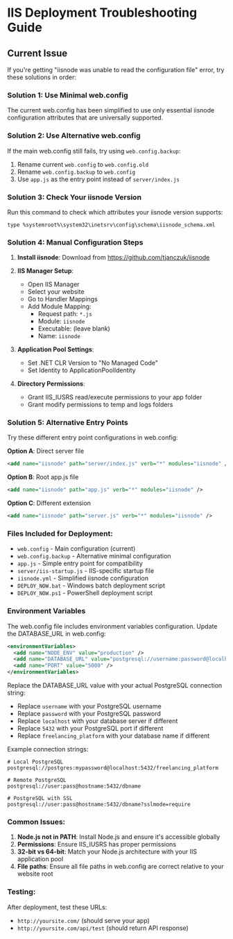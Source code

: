 # IIS Deployment Troubleshooting Guide

## Current Issue
If you're getting "iisnode was unable to read the configuration file" error, try these solutions in order:

### Solution 1: Use Minimal web.config
The current web.config has been simplified to use only essential iisnode configuration attributes that are universally supported.

### Solution 2: Use Alternative web.config
If the main web.config still fails, try using `web.config.backup`:

1. Rename current `web.config` to `web.config.old`
2. Rename `web.config.backup` to `web.config`
3. Use `app.js` as the entry point instead of `server/index.js`

### Solution 3: Check Your iisnode Version
Run this command to check which attributes your iisnode version supports:
```
type %systemroot%\system32\inetsrv\config\schema\iisnode_schema.xml
```

### Solution 4: Manual Configuration Steps

1. **Install iisnode**: Download from https://github.com/tjanczuk/iisnode
2. **IIS Manager Setup**:
   - Open IIS Manager
   - Select your website
   - Go to Handler Mappings
   - Add Module Mapping:
     - Request path: `*.js`
     - Module: `iisnode`
     - Executable: (leave blank)
     - Name: `iisnode`

3. **Application Pool Settings**:
   - Set .NET CLR Version to "No Managed Code"
   - Set Identity to ApplicationPoolIdentity

4. **Directory Permissions**:
   - Grant IIS_IUSRS read/execute permissions to your app folder
   - Grant modify permissions to temp and logs folders

### Solution 5: Alternative Entry Points
Try these different entry point configurations in web.config:

**Option A**: Direct server file
```xml
<add name="iisnode" path="server/index.js" verb="*" modules="iisnode" />
```

**Option B**: Root app.js file
```xml
<add name="iisnode" path="app.js" verb="*" modules="iisnode" />
```

**Option C**: Different extension
```xml
<add name="iisnode" path="server.js" verb="*" modules="iisnode" />
```

### Files Included for Deployment:
- `web.config` - Main configuration (current)
- `web.config.backup` - Alternative minimal configuration
- `app.js` - Simple entry point for compatibility
- `server/iis-startup.js` - IIS-specific startup file
- `iisnode.yml` - Simplified iisnode configuration
- `DEPLOY_NOW.bat` - Windows batch deployment script
- `DEPLOY_NOW.ps1` - PowerShell deployment script

### Environment Variables
The web.config file includes environment variables configuration. Update the DATABASE_URL in web.config:

```xml
<environmentVariables>
  <add name="NODE_ENV" value="production" />
  <add name="DATABASE_URL" value="postgresql://username:password@localhost:5432/freelancing_platform" />
  <add name="PORT" value="5000" />
</environmentVariables>
```

Replace the DATABASE_URL value with your actual PostgreSQL connection string:
- Replace `username` with your PostgreSQL username
- Replace `password` with your PostgreSQL password  
- Replace `localhost` with your database server if different
- Replace `5432` with your PostgreSQL port if different
- Replace `freelancing_platform` with your database name if different

Example connection strings:
```
# Local PostgreSQL
postgresql://postgres:mypassword@localhost:5432/freelancing_platform

# Remote PostgreSQL
postgresql://user:pass@hostname:5432/dbname

# PostgreSQL with SSL
postgresql://user:pass@hostname:5432/dbname?sslmode=require
```

### Common Issues:
1. **Node.js not in PATH**: Install Node.js and ensure it's accessible globally
2. **Permissions**: Ensure IIS_IUSRS has proper permissions
3. **32-bit vs 64-bit**: Match your Node.js architecture with your IIS application pool
4. **File paths**: Ensure all file paths in web.config are correct relative to your website root

### Testing:
After deployment, test these URLs:
- `http://yoursite.com/` (should serve your app)
- `http://yoursite.com/api/test` (should return API response)
